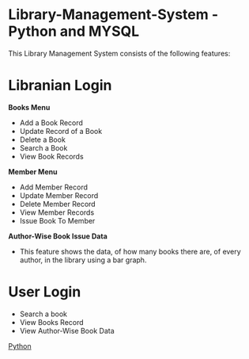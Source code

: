 # Library-Management-System - Python and MYSQL
This Library Management System consists of the following features:

# Libranian Login

**Books Menu**
   - Add a Book Record
   - Update Record of a Book
   - Delete a Book 
   - Search a Book 
   - View Book Records

**Member Menu**
   - Add Member Record 
   - Update Member Record 
   - Delete Member Record 
   - View Member Records
   - Issue Book To Member 

**Author-Wise Book Issue Data**
   - This feature shows the data, of how many books there are, of every author, in the library using a bar graph.

# User Login
   - Search a book
   - View Books Record
   - View Author-Wise Book Data

[Python](https://github.com/Dishant145/Library-Management-System/blob/main/Main.py)

